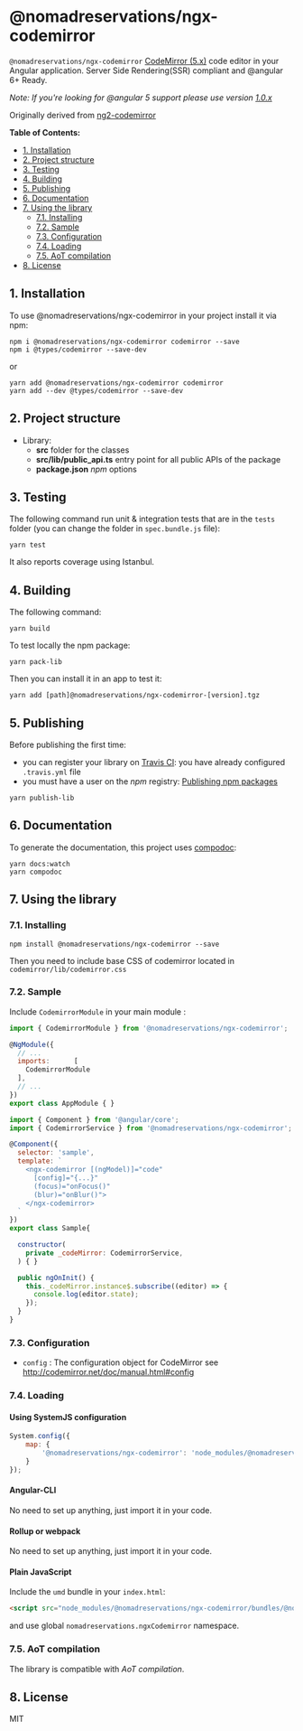 # @nomadreservations/ngx-codemirror
`@nomadreservations/ngx-codemirror` [CodeMirror (5.x)](http://codemirror.net/) code editor in your Angular application. Server Side Rendering(SSR) compliant and @angular 6+ Ready.

_Note: If you're looking for @angular 5 support please use version [1.0.x](https://github.com/nomadreservations/ngx-codemirror/tree/1.0.0)_

Originally derived from [ng2-codemirror](https://github.com/chymz/ng2-codemirror)

__Table of Contents:__

<!-- START doctoc generated TOC please keep comment here to allow auto update -->
<!-- DON'T EDIT THIS SECTION, INSTEAD RE-RUN doctoc TO UPDATE -->


- [1. Installation](#1-installation)
- [2. Project structure](#2-project-structure)
- [3. Testing](#3-testing)
- [4. Building](#4-building)
- [5. Publishing](#5-publishing)
- [6. Documentation](#6-documentation)
- [7. Using the library](#7-using-the-library)
  - [7.1. Installing](#71-installing)
  - [7.2. Sample](#72-sample)
  - [7.3. Configuration](#73-configuration)
  - [7.4. Loading](#74-loading)
  - [7.5. AoT compilation](#75-aot-compilation)
- [8. License](#8-license)

<!-- END doctoc generated TOC please keep comment here to allow auto update -->


## 1. Installation
To use @nomadreservations/ngx-codemirror in your project install it via npm:
```
npm i @nomadreservations/ngx-codemirror codemirror --save
npm i @types/codemirror --save-dev
```

or

```
yarn add @nomadreservations/ngx-codemirror codemirror
yarn add --dev @types/codemirror --save-dev
```

## 2. Project structure
- Library:
    - **src** folder for the classes
    - **src/lib/public_api.ts** entry point for all public APIs of the package
    - **package.json** _npm_ options


## 3. Testing
The following command run unit & integration tests that are in the `tests` folder (you can change the folder in `spec.bundle.js` file):
```Shell
yarn test
```
It also reports coverage using Istanbul.

## 4. Building
The following command:
```Shell
yarn build
```
To test locally the npm package:
```Shell
yarn pack-lib
```
Then you can install it in an app to test it:
```Shell
yarn add [path]@nomadreservations/ngx-codemirror-[version].tgz
```

## 5. Publishing
Before publishing the first time:
- you can register your library on [Travis CI](https://travis-ci.org/): you have already configured `.travis.yml` file
- you must have a user on the _npm_ registry: [Publishing npm packages](https://docs.npmjs.com/getting-started/publishing-npm-packages)

```Shell
yarn publish-lib
```

## 6. Documentation
To generate the documentation, this project uses [compodoc](https://github.com/compodoc/compodoc):
```Shell
yarn docs:watch
yarn compodoc
```

## 7. Using the library
### 7.1. Installing
```Shell
npm install @nomadreservations/ngx-codemirror --save
```

Then you need to include base CSS of codemirror located in `codemirror/lib/codemirror.css`

### 7.2. Sample

Include `CodemirrorModule` in your main module :

```javascript
import { CodemirrorModule } from '@nomadreservations/ngx-codemirror';

@NgModule({
  // ...
  imports:      [
    CodemirrorModule
  ],
  // ...
})
export class AppModule { }
```

```javascript
import { Component } from '@angular/core';
import { CodemirrorService } from '@nomadreservations/ngx-codemirror';

@Component({
  selector: 'sample',
  template: `
    <ngx-codemirror [(ngModel)]="code"
      [config]="{...}"
      (focus)="onFocus()"
      (blur)="onBlur()">
    </ngx-codemirror>
  `
})
export class Sample{

  constructor(
    private _codeMirror: CodemirrorService,
  ) { }

  public ngOnInit() {
    this._codeMirror.instance$.subscribe((editor) => {
      console.log(editor.state);
    });
  }
}
```

### 7.3. Configuration

* `config` : The configuration object for CodeMirror see http://codemirror.net/doc/manual.html#config

### 7.4. Loading
#### Using SystemJS configuration
```JavaScript
System.config({
    map: {
        '@nomadreservations/ngx-codemirror': 'node_modules/@nomadreservations/ngx-codemirror/bundles/@nomadreservations/ngx-codemirror.umd.js'
    }
});
```
#### Angular-CLI
No need to set up anything, just import it in your code.
#### Rollup or webpack
No need to set up anything, just import it in your code.
#### Plain JavaScript
Include the `umd` bundle in your `index.html`:
```Html
<script src="node_modules/@nomadreservations/ngx-codemirror/bundles/@nomadreservations/ngx-codemirror.umd.js"></script>
```
and use global `nomadreservations.ngxCodemirror` namespace.

### 7.5. AoT compilation
The library is compatible with _AoT compilation_.

## 8. License

MIT
